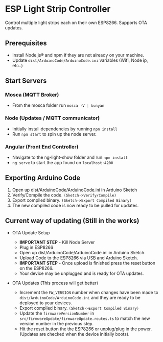 # ESP Light Strip Controller

Control multiple light strips each on their own ESP8266. Supports OTA updates.

## Prerequisites

- Install Node.js® and npm if they are not already on your machine.
- Update `dist/ArduinoCode/ArduinoCode.ini` variables (Wifi, Node ip, etc..)

## Start Servers
### Mosca (MQTT Broker)
- From the mosca folder run ```mosca -V | bunyan```

### Node (Updates / MQTT communicator)
- Initially install dependencies by running ```npm install```
- Run `npm start` to spin up the node server.

### Angular (Front End Controller)
- Navigate to the ng-light-show folder and run ```npm install```
- `ng serve` to start the app found on `localhost:4200`

## Exporting Arduino Code
  
  1. Open up dist/ArduinoCode/ArduinoCode.ini in Arduino Sketch
  2. Verify/Compile the code. ```(Sketch->Verify/Compile)```
  3. Export compiled binary. ```(Sketch->Export Compiled Binary)```
  4. The new compiled code is now ready to be pulled for updates.

## Current way of updating (Still in the works)

* OTA Update Setup
  - **IMPORTANT STEP** - Kill Node Server
  - Plug in ESP8266
  - Open up dist/ArduinoCode/ArduinoCode.ini in Arduino Sketch
  - Upload Code to the ESP8266 via USB and Arduino Sketch.
  - **IMPORTANT STEP** - Once upload is finished press the reset button on the ESP8266.
  - Your device may be unplugged and is ready for OTA updates.

* OTA Updates (This process will get better)
  - Increment the `FW_VERSION` number when changes have been made to `dist/ArduinoCode/ArduinoCode.ini` and they are ready to be deployed to your devices.
  - Export compiled binary. ```(Sketch->Export Compiled Binary)```
  - Update the `firmwareVersionNumber` in `src/firmwareUpdate/firmwareUpdate.routes.ts` to match the new version number in the previous step. 
  - Hit the reset button the the ESP8266 or unplug/plug in the power. (Updates are checked when the device initially boots).


